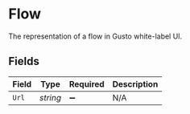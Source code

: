 # Flow

The representation of a flow in Gusto white-label UI.


## Fields

| Field              | Type               | Required           | Description        |
| ------------------ | ------------------ | ------------------ | ------------------ |
| `Url`              | *string*           | :heavy_minus_sign: | N/A                |